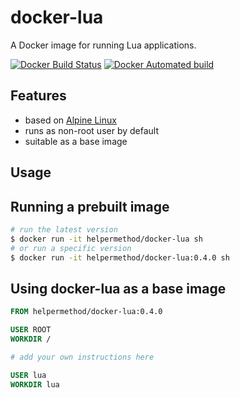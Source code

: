 # docker-lua

A Docker image for running Lua applications.

[![Docker Build Status](https://img.shields.io/docker/build/helpermethod/docker-lua.svg)](https://hub.docker.com/r/helpermethod/docker-lua)
[![Docker Automated build](https://img.shields.io/docker/automated/helpermethod/docker-lua.svg)](https://hub.docker.com/r/helpermethod/docker-lua)

## Features

* based on [Alpine Linux](https://hub.docker.com/_/alpine)
* runs as non-root user by default
* suitable as a base image

## Usage

## Running a prebuilt image

```sh
# run the latest version
$ docker run -it helpermethod/docker-lua sh
# or run a specific version
$ docker run -it helpermethod/docker-lua:0.4.0 sh
```

## Using docker-lua as a base image

```dockerfile
FROM helpermethod/docker-lua:0.4.0

USER ROOT
WORKDIR /

# add your own instructions here

USER lua
WORKDIR lua
```
